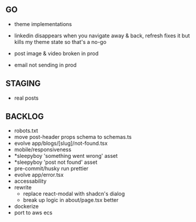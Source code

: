 ## GO
- theme implementations

- linkedin disappears when you navigate away & back, refresh fixes it but kills my theme state so that's a no-go
- post image & video broken in prod
- email not sending in prod

## STAGING
- real posts

## BACKLOG
- robots.txt
- move post-header props schema to schemas.ts
- evolve app/blogs/[slug]/not-found.tsx
- mobile/responsiveness
- *sleepyboy 'something went wrong' asset
- *sleepyboy 'post not found' asset
- pre-commit/husky run prettier
- evolve app/error.tsx
- accessability
- rewrite
  - replace react-modal with shadcn's dialog
  - break up logic in about/page.tsx better
- dockerize
- port to aws ecs